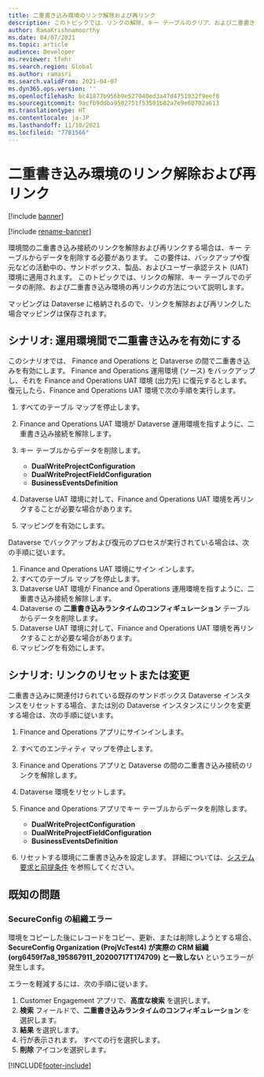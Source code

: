 ```yaml
---
title: 二重書き込み環境のリンク解除および再リンク
description: このトピックでは、リンクの解除、キー テーブルのクリア、および二重書き込み環境の再リンクの方法について説明します。
author: RamaKrishnamoorthy
ms.date: 04/07/2021
ms.topic: article
audience: Developer
ms.reviewer: tfehr
ms.search.region: Global
ms.author: ramasri
ms.search.validFrom: 2021-04-07
ms.dyn365.ops.version: ''
ms.openlocfilehash: bc41877b956b9e527040ed3a47d4751932f9eef8
ms.sourcegitcommit: 9acfb9ddba9582751f53501b82a7e9e60702a613
ms.translationtype: HT
ms.contentlocale: ja-JP
ms.lasthandoff: 11/10/2021
ms.locfileid: "7781566"
---
```

# <a name="unlink-and-relink-dual-write-environments"></a>二重書き込み環境のリンク解除および再リンク

[!include [banner](../../includes/banner.md)]

[!include [rename-banner](~/includes/cc-data-platform-banner.md)]

環境間の二重書き込み接続のリンクを解除および再リンクする場合は、キー テーブルからデータを削除する必要があります。 この要件は、バックアップや復元などの活動中の、サンドボックス、製品、およびユーザー承認テスト (UAT) 環境に適用されます。 このトピックでは、リンクの解除、キー テーブルでのデータの削除、および二重書き込み環境の再リンクの方法について説明します。

マッピングは Dataverse に格納されるので、リンクを解除および再リンクした場合マッピングは保存されます。

## <a name="scenario-dual-write-is-enabled-between-production-environments"></a>シナリオ: 運用環境間で二重書き込みを有効にする

このシナリオでは、 Finance and Operations と Dataverse の間で二重書き込みを有効にします。 Finance and Operations 運用環境 (ソース) をバックアップし、それを Finance and Operations UAT 環境 (出力先) に復元するとします。 復元したら、Finance and Operations UAT 環境で次の手順を実行します。

1. すべてのテーブル マップを停止します。
2. Finance and Operations UAT 環境が Dataverse 運用環境を指すように、二重書き込み接続を解除します。
3. キー テーブルからデータを削除します。

    - **DualWriteProjectConfiguration**
    - **DualWriteProjectFieldConfiguration**
    - **BusinessEventsDefinition**

4. Dataverse UAT 環境に対して、Finance and Operations UAT 環境を再リンクすることが必要な場合があります。 
5. マッピングを有効にします。

Dataverse でバックアップおよび復元のプロセスが実行されている場合は、次の手順に従います。

1. Finance and Operations UAT 環境にサイン インします。
2. すべてのテーブル マップを停止します。
3. Dataverse UAT 環境が Finance and Operations 運用環境を指すように、二重書き込み接続を解除します。
4. Dataverse の **二重書き込みランタイムのコンフィギュレーション** テーブルからデータを削除します。
5. Dataverse UAT 環境に対して、Finance and Operations UAT 環境を再リンクすることが必要な場合があります。
6. マッピングを有効にします。

## <a name="scenario-reset-or-change-linking"></a>シナリオ: リンクのリセットまたは変更

二重書き込みに関連付けられている既存のサンドボックス Dataverse インスタンスをリセットする場合、または別の Dataverse インスタンスにリンクを変更する場合は、次の手順に従います。

1. Finance and Operations アプリにサインインします。
2. すべてのエンティティ マップを停止します。
3. Finance and Operations アプリと Dataverse の間の二重書き込み接続のリンクを解除します。
5. Dataverse 環境をリセットします。
6. Finance and Operations アプリでキー テーブルからデータを削除します。

    - **DualWriteProjectConfiguration**
    - **DualWriteProjectFieldConfiguration**
    - **BusinessEventsDefinition**

7. リセットする環境に二重書き込みを設定します。 詳細については、[システム要求と前提条件](requirements-and-prerequisites.md) を参照してください。

## <a name="known-issues"></a>既知の問題

### <a name="secureconfig-organization-error"></a>SecureConfig の組織エラー

環境をコピーした後にレコードをコピー、更新、または削除しようとする場合、**SecureConfig Organization (ProjVcTest4) が実際の CRM 組織 (org6459f7a8_195867911_20200717T174709) と一致しない** というエラーが発生します。

エラーを軽減するには、次の手順に従います。

1. Customer Engagement アプリで、**高度な検索** を選択します。
2. **検索** フィールドで、**二重書き込みランタイムのコンフィギュレーション** を選択します。
3. **結果** を選択します。
4. 行が表示されます。 すべての行を選択します。
5. **削除** アイコンを選択します。

[!INCLUDE[footer-include](../../../../includes/footer-banner.md)]
